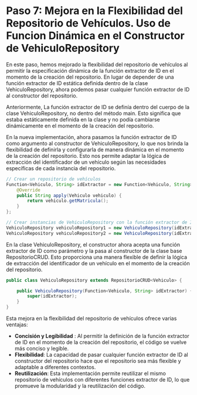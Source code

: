 # Paso 7: Mejora en la Flexibilidad del Repositorio de Vehículos. Uso de Funcion Dinámica en el Constructor de VehiculoRepository

En este paso, hemos mejorado la flexibilidad del repositorio de vehículos al permitir la especificación dinámica de la función extractor de ID en el momento de la creación del repositorio. En lugar de depender de una función extractor de ID estática definida dentro de la clase VehiculoRepository, ahora podemos pasar cualquier función extractor de ID al constructor del repositorio.

Anteriormente, La función extractor de ID se definía dentro del cuerpo de la clase VehiculoRepository, no dentro del método main. Esto significa que estaba estáticamente definida en la clase y no podía cambiarse dinámicamente en el momento de la creación del repositorio.

En la nueva implementación, ahora pasamos la función extractor de ID como argumento al constructor de VehiculoRepository, lo que nos brinda la flexibilidad de definirla y configurarla de manera dinámica en el momento de la creación del repositorio. Esto nos permite adaptar la lógica de extracción del identificador de un vehículo según las necesidades específicas de cada instancia del repositorio.

```java
// Crear un repositorio de vehículos
Function<Vehiculo, String> idExtractor = new Function<Vehiculo, String>() {
    @Override
    public String apply(Vehiculo vehiculo) {
        return vehiculo.getMatricula();
    }
};

// Crear instancias de VehiculoRepository con la función extractor de ID personalizada
VehiculoRepository vehiculoRepository1 = new VehiculoRepository(idExtractor);
VehiculoRepository vehiculoRepository2 = new VehiculoRepository(idExtractor);
```


En la clase VehiculoRepository, el constructor ahora acepta una función extractor de ID como parámetro y la pasa al constructor de la clase base RepositorioCRUD<Vehiculo>. Esto proporciona una manera flexible de definir la lógica de extracción del identificador de un vehículo en el momento de la creación del repositorio.

```java
public class VehiculoRepository extends RepositorioCRUD<Vehiculo> {

    public VehiculoRepository(Function<Vehiculo, String> idExtractor) {
        super(idExtractor);
    }
}
```
Esta mejora en la flexibilidad del repositorio de vehículos ofrece varias ventajas:

- **Concisión y Legibilidad** : Al permitir la definición de la función extractor de ID en el momento de la creación del repositorio, el código se vuelve más conciso y legible.
- **Flexibilidad**: La capacidad de pasar cualquier función extractor de ID al constructor del repositorio hace que el repositorio sea más flexible y adaptable a diferentes contextos.
- **Reutilización**: Esta implementación permite reutilizar el mismo repositorio de vehículos con diferentes funciones extractor de ID, lo que promueve la modularidad y la reutilización del código.